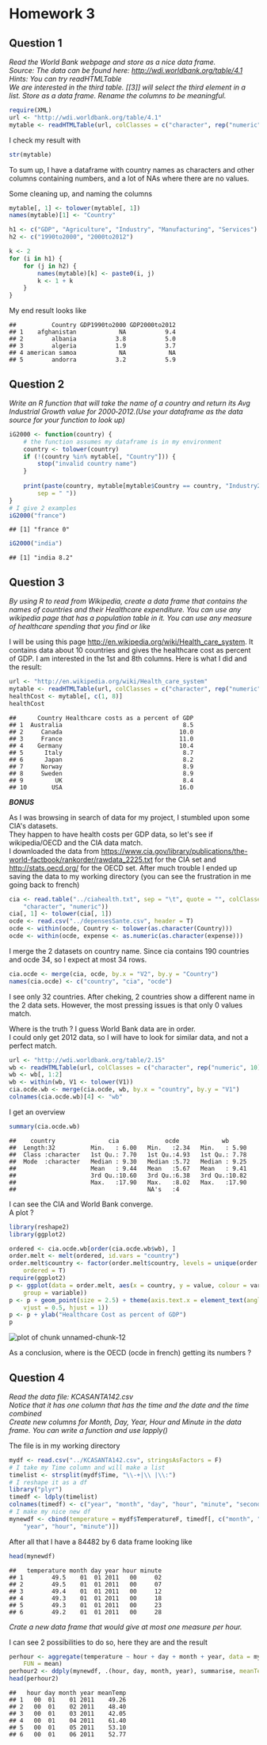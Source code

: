 Homework 3
========================================================


Question 1
----------------
*Read  the  World  Bank  webpage  and  store  as  a  nice  data  frame.*  
*Source:  The  data  can  be  found  here: http://wdi.worldbank.org/table/4.1*  
*Hints:  You  can  try  readHTMLTable*  
*We  are  interested  in  the  third  table. [[3]]  will  select  the  third  element  in  a list.  Store  as  a  data  frame.  Rename  the  columns  to  be  meaningful.* 


```r
require(XML)
url <- "http://wdi.worldbank.org/table/4.1"
mytable <- readHTMLTable(url, colClasses = c("character", rep("numeric", 10)))[[3]]
```

I check my result with

```r
str(mytable)
```

To sum up, I have a dataframe with country names as characters and other columns containing numbers, and a lot of NAs where there are no values.

Some cleaning up, and naming the columns

```r
mytable[, 1] <- tolower(mytable[, 1])
names(mytable)[1] <- "Country"

h1 <- c("GDP", "Agriculture", "Industry", "Manufacturing", "Services")
h2 <- c("1990to2000", "2000to2012")

k <- 2
for (i in h1) {
    for (j in h2) {
        names(mytable)[k] <- paste0(i, j)
        k <- 1 + k
    }
}
```

My end result looks like

```
##          Country GDP1990to2000 GDP2000to2012
## 1    afghanistan            NA           9.4
## 2        albania           3.8           5.0
## 3        algeria           1.9           3.7
## 4 american samoa            NA            NA
## 5        andorra           3.2           5.9
```


Question 2
-----------
*Write  an  R  function  that  will  take  the name of  a  country  and  return  its  Avg Industrial  Growth  value for 2000‐2012.(Use your dataframe as the data source for your function to look up)*


```r
iG2000 <- function(country) {
    # the function assumes my dataframe is in my environment
    country <- tolower(country)
    if (!(country %in% mytable[, "Country"])) {
        stop("invalid country name")
    }
    
    print(paste(country, mytable[mytable$Country == country, "Industry2000to2012"], 
        sep = " "))
}
# I give 2 examples
iG2000("france")
```

```
## [1] "france 0"
```

```r
iG2000("india")
```

```
## [1] "india 8.2"
```


Question 3
----------------
*By  using  R  to  read  from Wikipedia,  create  a  data  frame  that  contains the names  of  countries and  their Healthcare  expenditure.  You  can  use  any wikipedia page  that  has  a  population  table  in  it. You  can  use any measure  of  healthcare  spending  that  you  find or  like*

I will be using this page http://en.wikipedia.org/wiki/Health_care_system. It contains data about 10 countries and gives the healthcare cost as percent of GDP. I am interested in the 1st and 8th columns.
Here is what I did and the result:

```r
url <- "http://en.wikipedia.org/wiki/Health_care_system"
mytable <- readHTMLTable(url, colClasses = c("character", rep("numeric", 9)))[[1]]
healthCost <- mytable[, c(1, 8)]
healthCost
```

```
##      Country Healthcare costs as a percent of GDP
## 1  Australia                                  8.5
## 2     Canada                                 10.0
## 3     France                                 11.0
## 4    Germany                                 10.4
## 5      Italy                                  8.7
## 6      Japan                                  8.2
## 7     Norway                                  8.9
## 8     Sweden                                  8.9
## 9         UK                                  8.4
## 10       USA                                 16.0
```



***BONUS***  

As I was browsing in search of data for my project, I stumbled upon some CIA's datasets.  
They happen to have health costs per GDP data, so let's see if wikipedia/OECD and the CIA data match.  
I downloaded the data from https://www.cia.gov/library/publications/the-world-factbook/rankorder/rawdata_2225.txt for the CIA set and http://stats.oecd.org/ for the OECD set.
After much trouble I ended up saving the data to my working directory (you can see the frustration in me going back to french)

```r
cia <- read.table("../ciahealth.txt", sep = "\t", quote = "", colClasses = c("NULL", 
    "character", "numeric"))
cia[, 1] <- tolower(cia[, 1])
ocde <- read.csv("../depensesSante.csv", header = T)
ocde <- within(ocde, Country <- tolower(as.character(Country)))
ocde <- within(ocde, expense <- as.numeric(as.character(expense)))
```

I merge the 2 datasets on country name. Since cia contains 190 countries and ocde 34, so I expect at most 34 rows.

```r
cia.ocde <- merge(cia, ocde, by.x = "V2", by.y = "Country")
names(cia.ocde) <- c("country", "cia", "ocde")
```

I see only 32 countries.
After cheking, 2 countries show a different name in the 2 data sets.
However, the most pressing issues is that only 0 values match.

Where is the truth ? I guess World Bank data are in order.  
I could only get 2012 data, so I will have to look for similar data, and not a perfect match.

```r
url <- "http://wdi.worldbank.org/table/2.15"
wb <- readHTMLTable(url, colClasses = c("character", rep("numeric", 10)), which = 3)
wb <- wb[, 1:2]
wb <- within(wb, V1 <- tolower(V1))
cia.ocde.wb <- merge(cia.ocde, wb, by.x = "country", by.y = "V1")
colnames(cia.ocde.wb)[4] <- "wb"
```

I get an overview

```r
summary(cia.ocde.wb)
```

```
##    country               cia             ocde            wb       
##  Length:32          Min.   : 6.00   Min.   :2.34   Min.   : 5.90  
##  Class :character   1st Qu.: 7.70   1st Qu.:4.93   1st Qu.: 7.78  
##  Mode  :character   Median : 9.30   Median :5.72   Median : 9.25  
##                     Mean   : 9.44   Mean   :5.67   Mean   : 9.41  
##                     3rd Qu.:10.60   3rd Qu.:6.38   3rd Qu.:10.82  
##                     Max.   :17.90   Max.   :8.02   Max.   :17.90  
##                                     NA's   :4
```

I can see the CIA and World Bank converge.  
A plot ?

```r
library(reshape2)
library(ggplot2)
```



```r
ordered <- cia.ocde.wb[order(cia.ocde.wb$wb), ]
order.melt <- melt(ordered, id.vars = "country")
order.melt$country <- factor(order.melt$country, levels = unique(order.melt$country), 
    ordered = T)
require(ggplot2)
p <- ggplot(data = order.melt, aes(x = country, y = value, colour = variable, 
    group = variable))
p <- p + geom_point(size = 2.5) + theme(axis.text.x = element_text(angle = 90, 
    vjust = 0.5, hjust = 1))
p <- p + ylab("Healthcare Cost as percent of GDP")
p
```

![plot of chunk unnamed-chunk-12](figure/unnamed-chunk-12.png) 

As a conclusion, where is the OECD (ocde in french) getting its numbers ?

Question 4
------------
*Read the data file: KCASANTA142.csv*  
*Notice	that it	has	one	column	that	has	the	time and	the	date	and	the	time combined*	
*Create	new	columns	for	Month,	Day,	Year,	Hour	and	Minute	in	the	data	frame.*	
*You	can	write	a	function	and	use	lapply()*	

The file is in my working directory

```r
mydf <- read.csv("../KCASANTA142.csv", stringsAsFactors = F)
# I take my Time column and will make a list
timelist <- strsplit(mydf$Time, "\\-+|\\ |\\:")
# I reshape it as a df
library("plyr")
timedf <- ldply(timelist)
colnames(timedf) <- c("year", "month", "day", "hour", "minute", "second")
# I make my nice new df
mynewdf <- cbind(temperature = mydf$TemperatureF, timedf[, c("month", "day", 
    "year", "hour", "minute")])
```

After all that I have a 84482 by 6 data frame looking like

```r
head(mynewdf)
```

```
##   temperature month day year hour minute
## 1        49.5    01  01 2011   00     02
## 2        49.5    01  01 2011   00     07
## 3        49.4    01  01 2011   00     12
## 4        49.3    01  01 2011   00     18
## 5        49.3    01  01 2011   00     23
## 6        49.2    01  01 2011   00     28
```


*Crate a new data frame that would give at most one measure per hour.*

I can see 2 possibilities to do so, here they are and the result

```r
perhour <- aggregate(temperature ~ hour + day + month + year, data = mynewdf, 
    FUN = mean)
perhour2 <- ddply(mynewdf, .(hour, day, month, year), summarise, meanTemp = mean(temperature))
head(perhour2)
```

```
##   hour day month year meanTemp
## 1   00  01    01 2011    49.26
## 2   00  01    02 2011    48.40
## 3   00  01    03 2011    42.05
## 4   00  01    04 2011    61.40
## 5   00  01    05 2011    53.10
## 6   00  01    06 2011    52.77
```

